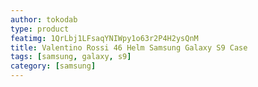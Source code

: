 ```yaml
---
author: tokodab
type: product
featimg: 1QrLbj1LFsaqYNIWpy1o63r2P4H2ysQnM
title: Valentino Rossi 46 Helm Samsung Galaxy S9 Case
tags: [samsung, galaxy, s9]
category: [samsung]
---
```

